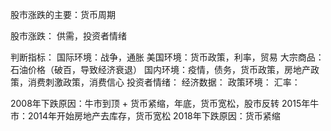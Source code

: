 
股市涨跌的主要：货币周期

股市涨跌：
供需，投资者情绪


判断指标：
国际环境：战争，通胀
美国环境：货币政策，利率，贸易
大宗商品：石油价格（破百，导致经济衰退）
国内环境：疫情，债务，货币政策，房地产政策，消费刺激政策，消费信心
投资者情绪：
经济数据：
政策环境：
汇率：


2008年下跌原因：牛市到顶 + 货币紧缩，年底，货币宽松，股市反转
2015年牛市：2014年开始房地产去库存，货币宽松
2018年下跌原因：货币紧缩


